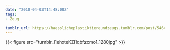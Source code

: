 ```yaml
---
date: "2010-04-03T14:48:00Z"
tags:
- Zeug

tumblr_url: https://haesslicheplastiktiereundzeugs.tumblr.com/post/546410677
---
```

{{< figure src="tumblr_l1ehxteKZI1qbfzcmo1_1280jpg" >}} 
